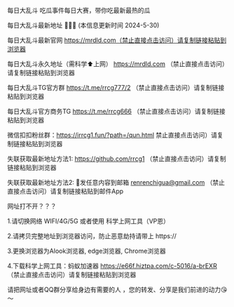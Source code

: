 每日大乱斗 吃瓜事件每日大赛，带你吃最新最热的瓜 

每日大乱斗最新地址 🍉🍉🍉 (本信息更新时间 2024-5-30)

每日大乱斗最新官网 https://mrdld.com（禁止直接点击访问）请复制链接粘贴到浏览器

每日大乱斗永久地址（需科学⬆️上网） https://mrdld.com （禁止直接点击访问）请复制链接粘贴到浏览器

每日大乱斗TG官方群 https://t.me/rrcg777/2 （禁止直接点击访问）请复制链接粘贴到浏览器

每日大乱斗官方商务TG https://t.me/rrcg666 （禁止直接点击访问）请复制链接粘贴到浏览器

微信扣扣粉丝群：https://irrcg1.fun/?path=/qun.html  禁止直接点击访问）请复制链接粘贴到浏览器

失联获取最新地址方法1: https://github.com/rrcg1 （禁止直接点击访问）请复制链接粘贴到浏览器

失联获取最新地址方法2: 📧发任意内容到邮箱 renrenchigua@gmail.com （禁止直接点击访问）请复制链接粘贴到邮件App

网址打不开？？？

1.请切换网络 WIFI/4G/5G 或者使用 科学上网工具（VP恩）

2.请拷贝完整地址到浏览器访问，防止恶意劫持请带上 https://

3.更换浏览器为Alook浏览器, edge浏览器, Chrome浏览器

4.下载科学上网工具：蚂蚁加速器 https://e66f.hiztpa.com/c-5016/a-brEXR （禁止直接点击访问）请复制链接粘贴到浏览器

请把网址或者QQ群分享给身边有需要的人 ，您的转发、分享是我们前进的动力😘～
